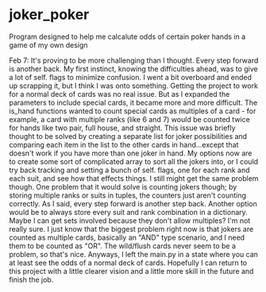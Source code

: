 # joker_poker
Program designed to help me calcalute odds of certain poker hands in a game of my own design

Feb 7: It's proving to be more challenging than I thought. Every step forward is another back. My first instinct, knowing the difficulties ahead, was to give a lot of self. flags to minimize confusion. I went a bit overboard and ended up scrapping it, but I think I was onto something. Getting the project to work for a normal deck of cards was no real issue. But as I expanded the parameters to include special cards, it became more and more difficult. The is_hand functions wanted to count special cards as multiples of a card - for example, a card with multiple ranks (like 6 and 7) would be counted twice for hands like two pair, full house, and straight. This issue was briefly thought to be solved by creating a separate list for joker possibilities and comparing each item in the list to the other cards in hand...except that doesn't work if you have more than one joker in hand. My options now are to create some sort of complicated array to sort all the jokers into, or I could try back tracking and setting a bunch of self. flags, one for each rank and each suit, and see how that effects things. I still might get the same problem though. One problem that it would solve is counting jokers though; by storing multiple ranks or suits in tuples, the counters just aren't counting correctly. As I said, every step forward is another step back. Another option would be to always store every suit and rank combination in a dictionary. Maybe I can get sets involved because they don't allow multiples? I'm not really sure. I just know that the biggest problem right now is that jokers are counted as multiple cards, basically an "AND" type scenario, and I need them to be counted as "OR". The wild/flush cards never seem to be a problem, so that's nice. Anyways, I left the main.py in a state where you can at least see the odds of a normal deck of cards. Hopefully I can return to this project with a little clearer vision and a little more skill in the future and finish the job.